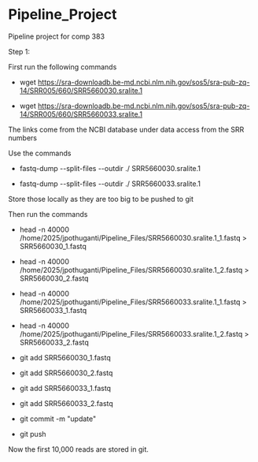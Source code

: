 # Pipeline_Project
Pipeline project for comp 383

Step 1:

First run the following commands

- wget https://sra-downloadb.be-md.ncbi.nlm.nih.gov/sos5/sra-pub-zq-14/SRR005/660/SRR5660030.sralite.1

- wget https://sra-downloadb.be-md.ncbi.nlm.nih.gov/sos5/sra-pub-zq-14/SRR005/660/SRR5660033.sralite.1

The links come from the NCBI database under data access from the SRR numbers

Use the commands

- fastq-dump --split-files --outdir ./ SRR5660030.sralite.1

- fastq-dump --split-files --outdir ./ SRR5660033.sralite.1

Store those locally as they are too big to be pushed to git

Then run the commands

- head -n 40000 /home/2025/jpothuganti/Pipeline_Files/SRR5660030.sralite.1_1.fastq > SRR5660030_1.fastq

- head -n 40000 /home/2025/jpothuganti/Pipeline_Files/SRR5660030.sralite.1_2.fastq > SRR5660030_2.fastq

- head -n 40000 /home/2025/jpothuganti/Pipeline_Files/SRR5660033.sralite.1_1.fastq > SRR5660033_1.fastq

- head -n 40000 /home/2025/jpothuganti/Pipeline_Files/SRR5660033.sralite.1_2.fastq > SRR5660033_2.fastq

- git add SRR5660030_1.fastq

- git add SRR5660030_2.fastq

- git add SRR5660033_1.fastq

- git add SRR5660033_2.fastq

- git commit -m "update"

- git push

Now the first 10,000 reads are stored in git.